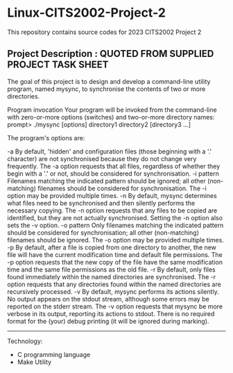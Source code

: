 # Linux-CITS2002-Project-2


This repository contains source codes for 2023 CITS2002 Project 2

Project Description :
QUOTED FROM SUPPLIED PROJECT TASK SHEET
-----------------------------------------------------------------------------------------------------------------------------------------------------------------------------------------------------------------------------------------------
The goal of this project is to design and develop a command-line utility program, named mysync, to synchronise the contents of two or more directories.


Program invocation
Your program will be invoked from the command-line with zero-or-more options (switches) and two-or-more directory names:
prompt> ./mysync  [options]  directory1  directory2  [directory3  ...]

The program's options are:

-a	By default, 'hidden' and configuration files (those beginning with a '.' character) are not synchronised because they do not change very frequently. The -a option requests that all files, regardless of whether they begin with a '.' or not, should be considered for synchronisation.
-i  pattern	Filenames matching the indicated pattern should be ignored; all other (non-matching) filenames should be considered for synchronisation. The -i option may be provided multiple times.
-n	By default, mysync determines what files need to be synchronised and then silently performs the necessary copying. The -n option requests that any files to be copied are identified, but they are not actually synchronised. Setting the -n option also sets the -v option.
-o pattern	Only filenames matching the indicated pattern should be considered for synchronisation; all other (non-matching) filenames should be ignored. The -o option may be provided multiple times.
-p	By default, after a file is copied from one directory to another, the new file will have the current modification time and default file permissions. The -p option requests that the new copy of the file have the same modification time and the same file permissions as the old file.
-r	By default, only files found immediately within the named directories are synchronised. The -r option requests that any directories found within the named directories are recursively processed.
-v	By default, mysync performs its actions silently. No output appears on the stdout stream, although some errors may be reported on the stderr stream. The -v option requests that mysync be more verbose in its output, reporting its actions to stdout. There is no required format for the (your) debug printing (it will be ignored during marking).

-------------------------------------------------------------------------------------------------------------------------------------------------------------------------------------------------------------------------------------------------

Technology:
- C programming language
- Make Utility
